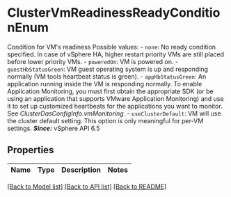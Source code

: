 # ClusterVmReadinessReadyConditionEnum

Condition for VM's readiness  Possible values: - `none`: No ready condition specified.      In case of vSphere HA, higher restart priority VMs are still   placed before lower priority VMs. - `poweredOn`: VM is powered on. - `guestHbStatusGreen`: VM guest operating system is up and responding normally (VM tools   heartbeat status is green). - `appHbStatusGreen`: An application running inside the VM is responding normally.      To enable Application Monitoring, you must first obtain the   appropriate SDK (or be using an application that supports VMware   Application Monitoring) and use it to set up customized heartbeats   for the applications you want to monitor.   See *ClusterDasConfigInfo.vmMonitoring*. - `useClusterDefault`: VM will use the cluster default setting.      This option is only   meaningful for per-VM settings.  ***Since:*** vSphere API 6.5 

## Properties
Name | Type | Description | Notes
------------ | ------------- | ------------- | -------------

[[Back to Model list]](../README.md#documentation-for-models) [[Back to API list]](../README.md#documentation-for-api-endpoints) [[Back to README]](../README.md)


